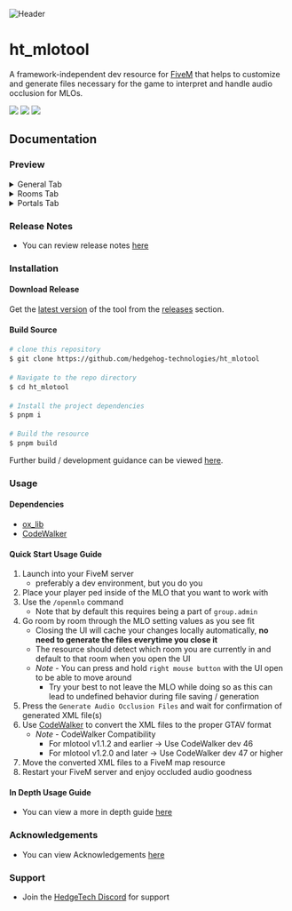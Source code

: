 ![Header](./docs/images/release_header_v1.1.png 'Header')

# ht_mlotool

A framework-independent dev resource for [FiveM](https://fivem.net) that helps to customize and generate files necessary for the game to interpret and handle audio occlusion for MLOs.

![](https://img.shields.io/github/downloads/hedgehog-technologies/ht_mlotool/total?logo=github)
![](https://img.shields.io/github/downloads/hedgehog-technologies/ht_mlotool/latest/total?logo=github)
![](https://img.shields.io/github/v/release/hedgehog-technologies/ht_mlotool?logo=github)

## Documentation

### Preview

<details>
   <summary>General Tab</summary>

   ![General Tab](./docs/images/general_tab.png 'General Tab')
</details>

<details>
   <summary>Rooms Tab</summary>

   ![Rooms Tab](./docs/images/rooms_tab.png 'Rooms Tab')
</details>

<details>
   <summary>Portals Tab</summary>

   ![Portals Tab](./docs/images/portals_tab.png 'Portals Tab')
</details>

### Release Notes

- You can review release notes [here](./docs/release-notes.md)

### Installation

#### Download Release

Get the [latest version](https://github.com/hedgehog-technologies/ht_mlotool/releases/latest) of the tool from the [releases](https://github.com/hedgehog-technologies/ht_mlotool/releases) section.

#### Build Source

```bash
# clone this repository
$ git clone https://github.com/hedgehog-technologies/ht_mlotool

# Navigate to the repo directory
$ cd ht_mlotool

# Install the project dependencies
$ pnpm i

# Build the resource
$ pnpm build
```

Further build / development guidance can be viewed [here](./docs/development-guide.md).

### Usage

#### Dependencies

- [ox_lib](https://github.com/overextended/ox_lib)
- [CodeWalker](https://github.com/dexyfex/CodeWalker)

#### Quick Start Usage Guide

1. Launch into your FiveM server
   - preferably a dev environment, but you do you
2. Place your player ped inside of the MLO that you want to work with
3. Use the `/openmlo` command
   - Note that by default this requires being a part of `group.admin`
4. Go room by room through the MLO setting values as you see fit
   - Closing the UI will cache your changes locally automatically, **no need to generate the files everytime you close it**
   - The resource should detect which room you are currently in and default to that room when you open the UI
   - *Note* - You can press and hold `right mouse button` with the UI open to be able to move around
      - Try your best to not leave the MLO while doing so as this can lead to undefined behavior during file saving / generation
5. Press the `Generate Audio Occlusion Files` and wait for confirmation of generated XML file(s)
6. Use [CodeWalker](https://github.com/dexyfex/CodeWalker) to convert the XML files to the proper GTAV format
   - *Note* - CodeWalker Compatibility
      - For mlotool v1.1.2 and earlier -> Use CodeWalker dev 46
      - For mlotool v1.2.0 and later -> Use CodeWalker dev 47 or higher
7. Move the converted XML files to a FiveM map resource
8. Restart your FiveM server and enjoy occluded audio goodness

#### In Depth Usage Guide

- You can view a more in depth guide [here](./docs/usage-guide.md)

### Acknowledgements

- You can view Acknowledgements [here](./docs/acknowledgements.md)

### Support

- Join the [HedgeTech Discord](https://discord.gg/sJggphj5UX) for support
